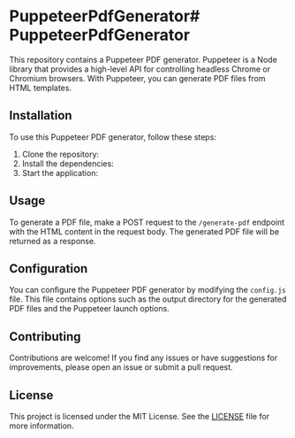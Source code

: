 # PuppeteerPdfGenerator# PuppeteerPdfGenerator

This repository contains a Puppeteer PDF generator. Puppeteer is a Node library that provides a high-level API for controlling headless Chrome or Chromium browsers. With Puppeteer, you can generate PDF files from HTML templates.

## Installation

To use this Puppeteer PDF generator, follow these steps:

1. Clone the repository:
2. Install the dependencies:
3. Start the application:
## Usage

To generate a PDF file, make a POST request to the `/generate-pdf` endpoint with the HTML content in the request body. The generated PDF file will be returned as a response.
## Configuration

You can configure the Puppeteer PDF generator by modifying the `config.js` file. This file contains options such as the output directory for the generated PDF files and the Puppeteer launch options.

## Contributing

Contributions are welcome! If you find any issues or have suggestions for improvements, please open an issue or submit a pull request.

## License

This project is licensed under the MIT License. See the [LICENSE](LICENSE) file for more information.
